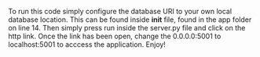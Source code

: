 To run this code simply configure the database URI to your own local database location. This can be found inside __init__ file, found in the app folder on line 14. Then simply press run inside the server.py file and click on the http link. Once the link has been open,
change the 0.0.0.0:5001 to localhost:5001 to acccess the application. Enjoy!

